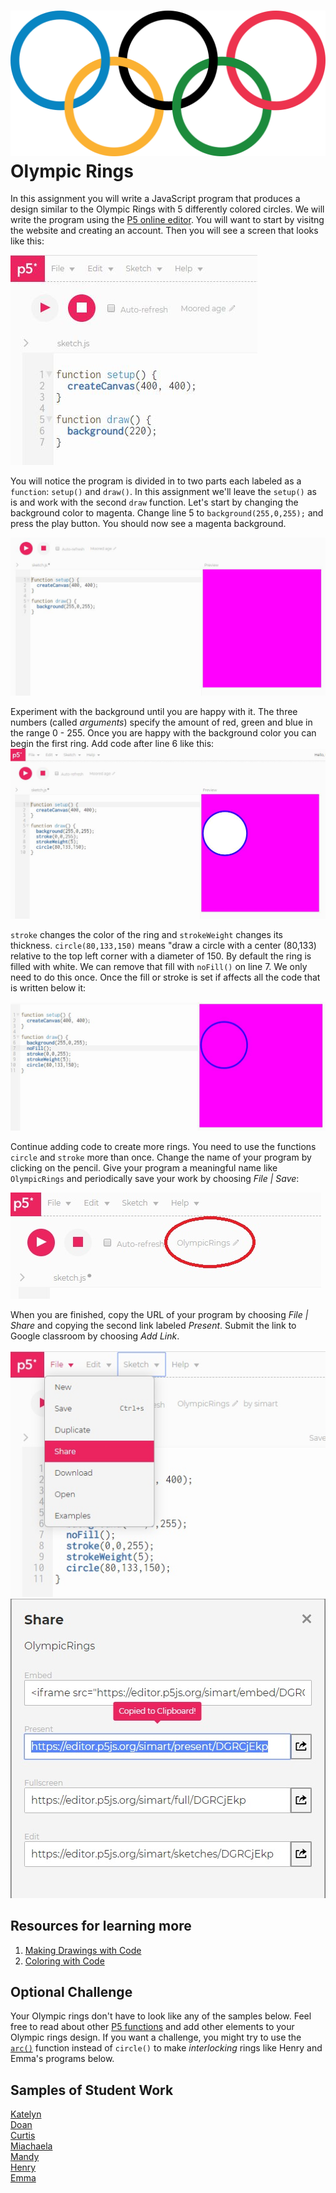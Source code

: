 ![](Olympic.png)      
Olympic Rings
=======================
In this assignment you will write a JavaScript program that produces a design similar to the Olympic Rings with 5 differently colored circles. We will write the program using the [P5 online editor](https://editor.p5js.org/). You will want to start by visitng the website and creating an account. Then you will see a screen that looks like this:

![](Olympic1.JPG)   

You will notice the program is divided in to two parts each labeled as a `function`: `setup()` and `draw()`. In this assignment we'll leave the `setup()` as is and work with the second `draw` function. Let's start by changing the background color to magenta. Change line 5 to `background(255,0,255);` and press the play button. You should now see a magenta background.

![](Olympic2.JPG)    

Experiment with the background until you are happy with it. The three numbers (called *arguments*) specify the amount of red, green and blue in the range 0 - 255. Once you are happy with the background color you can begin the first ring. Add code after line 6 like this:   
![](Olympic3.JPG)    

`stroke` changes the color of the ring and `strokeWeight` changes its thickness. `circle(80,133,150)` means "draw a circle with a center (80,133) relative to the top left corner with a diameter of 150. By default the ring is filled with white. We can remove that fill with `noFill()` on line 7. We only need to do this once. Once the fill or stroke is set if affects all the code that is written below it:

![](Olympic4.JPG)   

Continue adding code to create more rings. You need to use the functions `circle` and `stroke`  more than once. Change the name of your program by clicking on the pencil. Give your program a meaningful name like `OlympicRings` and periodically save your work by choosing *File | Save*:

![](OlympicName.jpg)

When you are finished, copy the URL of your program by choosing *File | Share* and copying the second link labeled *Present*. Submit the link to Google classroom by choosing *Add Link*.

![](OlympicShare1.jpg)   
![](OlympicShare2.jpg)    

Resources for learning more
------------------------------------------
1. [Making Drawings with Code](https://www.khanacademy.org/computing/computer-programming/programming/drawing-basics/pt/making-drawings-with-code)
2. [Coloring with Code](https://www.khanacademy.org/computing/computer-programming/programming/coloring/pt/coloring-with-code)


Optional Challenge
------------------
Your Olympic rings don't have to look like any of the samples below. Feel free to read about other [P5 functions](https://p5js.org/reference/) and add other elements to your Olympic rings design. If you want a challenge, you might try to use the [`arc()`](https://p5js.org/reference/#/p5/arc) function instead of `circle()` to make *interlocking* rings like Henry and Emma's programs below.


Samples of Student Work   
-----------------------   
[Katelyn](https://editor.p5js.org/jizhang6/present/LNBKC_9A)   
[Doan](https://editor.p5js.org/Duan25/present/43ca7kWM)   
[Curtis](https://editor.p5js.org/culee/present/RjS8wMgr)   
[Miachaela](https://editor.p5js.org/michaela29/present/V2ZG81aK)   
[Mandy](OlympicRingsMandy.PNG)   
[Henry](OlympicRingsHenry.PNG)   
[Emma](OlympicRingsEmma.PNG)   
